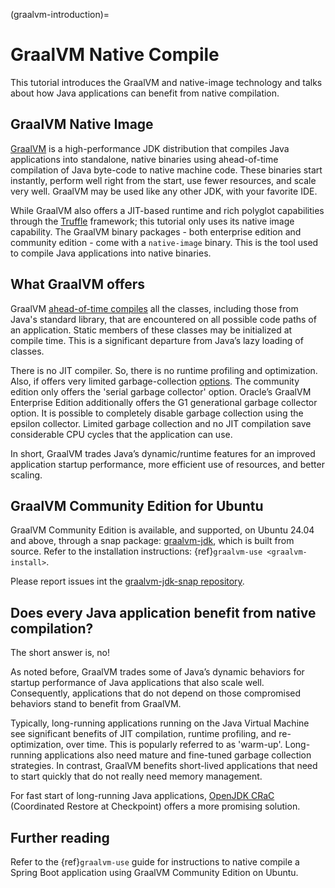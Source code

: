 (graalvm-introduction)=
# GraalVM Native Compile
This tutorial introduces the GraalVM and native-image technology and talks about how Java applications can benefit from native compilation.

## GraalVM Native Image
[GraalVM](https://www.graalvm.org/) is a high-performance JDK distribution that compiles Java applications into standalone, native binaries using ahead-of-time compilation of Java byte-code to native machine code. These binaries start instantly, perform well right from the start, use fewer resources, and scale very well. GraalVM may be used like any other JDK, with your favorite IDE.

While GraalVM also offers a JIT-based runtime and rich polyglot capabilities through the [Truffle](https://www.graalvm.org/latest/graalvm-as-a-platform/language-implementation-framework/LanguageTutorial/) framework; this tutorial only uses its native image capability. The GraalVM binary packages - both enterprise edition and community edition - come with a `native-image` binary. This is the tool used to compile Java applications into native binaries.

## What GraalVM offers
GraalVM [ahead-of-time compiles](https://www.marcobehler.com/guides/graalvm-aot-jit) all the classes, including those from Java's standard library, that are encountered on all possible code paths of an application. Static members of these classes may be initialized at compile time. This is a significant departure from Java’s lazy loading of classes.

There is no JIT compiler. So, there is no runtime profiling and optimization. Also, if offers very limited garbage-collection [options](https://www.graalvm.org/latest/reference-manual/native-image/optimizations-and-performance/MemoryManagement/). The community edition only offers the 'serial garbage collector' option. Oracle’s GraalVM Enterprise Edition additionally offers the G1 generational garbage collector option. It is possible to completely disable garbage collection using the epsilon collector. Limited garbage collection and no JIT compilation save considerable CPU cycles that the application can use.

In short, GraalVM trades Java’s dynamic/runtime features for an improved application startup performance, more efficient use of resources, and better scaling.

## GraalVM Community Edition for Ubuntu
GraalVM Community Edition is available, and supported, on Ubuntu 24.04 and above, through a snap package: [graalvm-jdk](https://snapcraft.io/graalvm-jdk), which is built from source. Refer to the installation instructions: {ref}`graalvm-use <graalvm-install>`.

Please report issues int the [graalvm-jdk-snap repository](https://github.com/canonical/graalvm-jdk-snap/issues).

## Does every Java application benefit from native compilation?

The short answer is, no!

As noted before, GraalVM trades some of Java’s dynamic behaviors for startup performance of Java applications that also scale well. Consequently, applications that do not depend on those compromised behaviors stand to benefit from GraalVM.

Typically, long-running applications running on the Java Virtual Machine see significant benefits of JIT compilation, runtime profiling, and re-optimization, over time. This is popularly referred to as 'warm-up'. Long-running applications also need mature and fine-tuned garbage collection strategies. In contrast, GraalVM benefits short-lived applications that need to start quickly that do not really need memory management.

For fast start of long-running Java applications, [OpenJDK CRaC](https://launchpad.net/ubuntu/+source/openjdk-21-crac) (Coordinated Restore at Checkpoint) offers a more promising solution.

## Further reading

Refer to the {ref}`graalvm-use` guide for instructions to native compile a Spring Boot application using GraalVM Community Edition on Ubuntu.
